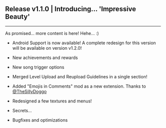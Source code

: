 ## Release v1.1.0 | Introducing... '**Impressive Beauty**'
---
As promised... more content is here! Hehe... :)

* <cg>Android Support</c> is now available! A complete redesign for this version will be available on version <cy>v1.2.0</c>!
  
* New <cl>achievements</c> and <cy>rewards</c>

* New song trigger options
  
* Merged Level Upload and Reupload Guidelines in a single section!
  
* Added \"Emojis in Comments\" mod as a new extension. Thanks to [@TheSillyDoggo](https://github.com/TheSillyDoggo)
  
* Redesigned a few <cg>textures</c> and <cf>menus</c>!
  
* <cp>Secrets</c>...
  
* <cy>Bugfixes</c> and <cf>optimizations</c>
